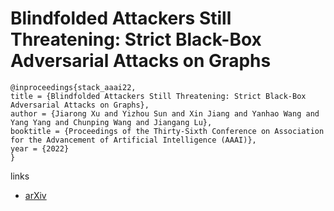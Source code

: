 # Blindfolded Attackers Still Threatening: Strict Black-Box Adversarial Attacks on Graphs

```
@inproceedings{stack_aaai22,
title = {Blindfolded Attackers Still Threatening: Strict Black-Box Adversarial Attacks on Graphs},
author = {Jiarong Xu and Yizhou Sun and Xin Jiang and Yanhao Wang and Yang Yang and Chunping Wang and Jiangang Lu},
booktitle = {Proceedings of the Thirty-Sixth Conference on Association for the Advancement of Artificial Intelligence (AAAI)},
year = {2022}
}
```

links
- [arXiv](https://arxiv.org/abs/2012.06757)
